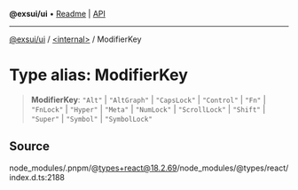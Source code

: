 **@exsui/ui** • [Readme](../../README.md) \| [API](../../globals.md)

***

[@exsui/ui](../../README.md) / [\<internal\>](../README.md) / ModifierKey

# Type alias: ModifierKey

> **ModifierKey**: `"Alt"` \| `"AltGraph"` \| `"CapsLock"` \| `"Control"` \| `"Fn"` \| `"FnLock"` \| `"Hyper"` \| `"Meta"` \| `"NumLock"` \| `"ScrollLock"` \| `"Shift"` \| `"Super"` \| `"Symbol"` \| `"SymbolLock"`

## Source

node\_modules/.pnpm/@types+react@18.2.69/node\_modules/@types/react/index.d.ts:2188
